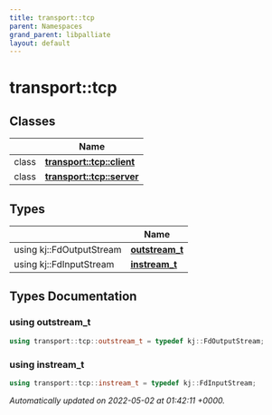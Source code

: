 ```yaml
---
title: transport::tcp
parent: Namespaces
grand_parent: libpalliate
layout: default
---
```


# transport::tcp



## Classes

|                | Name           |
| -------------- | -------------- |
| class | **[transport::tcp::client](/libpalliate/generated/Classes/classtransport_1_1tcp_1_1client)**  |
| class | **[transport::tcp::server](/libpalliate/generated/Classes/classtransport_1_1tcp_1_1server)**  |

## Types

|                | Name           |
| -------------- | -------------- |
| using kj::FdOutputStream | **[outstream_t](/libpalliate/generated/Namespaces/namespacetransport_1_1tcp#using-outstream-t)**  |
| using kj::FdInputStream | **[instream_t](/libpalliate/generated/Namespaces/namespacetransport_1_1tcp#using-instream-t)**  |

## Types Documentation

### using outstream_t

```cpp
using transport::tcp::outstream_t = typedef kj::FdOutputStream;
```


### using instream_t

```cpp
using transport::tcp::instream_t = typedef kj::FdInputStream;
```








_Automatically updated on 2022-05-02 at 01:42:11 +0000._